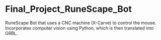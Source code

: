 # Final_Project_RuneScape_Bot
RuneScape Bot that uses a CNC machine (X-Carve) to control the mouse. Incorporates computer vision using Python, which is then translated into GRBL.

